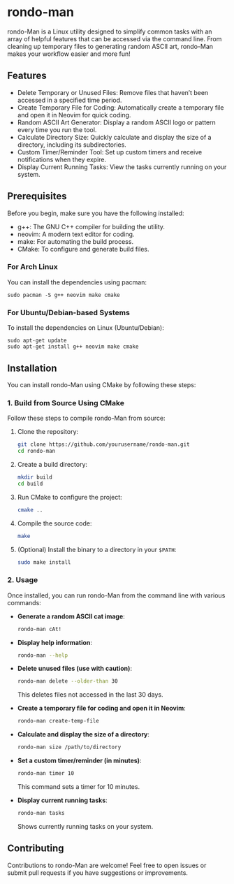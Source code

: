 
# rondo-man

rondo-Man is a Linux utility designed to simplify common tasks with an array of helpful features that can be accessed via the command line. From cleaning up temporary files to generating random ASCII art, rondo-Man makes your workflow easier and more fun!

## Features

- Delete Temporary or Unused Files: Remove files that haven’t been accessed in a specified time period.
- Create Temporary File for Coding: Automatically create a temporary file and open it in Neovim for quick coding.
- Random ASCII Art Generator: Display a random ASCII logo or pattern every time you run the tool.
- Calculate Directory Size: Quickly calculate and display the size of a directory, including its subdirectories.
- Custom Timer/Reminder Tool: Set up custom timers and receive notifications when they expire.
- Display Current Running Tasks: View the tasks currently running on your system.

## Prerequisites

Before you begin, make sure you have the following installed:

- g++: The GNU C++ compiler for building the utility.
- neovim: A modern text editor for coding.
- make: For automating the build process.
- CMake: To configure and generate build files.

### For Arch Linux

You can install the dependencies using pacman:

    sudo pacman -S g++ neovim make cmake

### For Ubuntu/Debian-based Systems

To install the dependencies on Linux (Ubuntu/Debian):

    sudo apt-get update
    sudo apt-get install g++ neovim make cmake

## Installation

You can install rondo-Man using CMake by following these steps:

### 1. Build from Source Using CMake

Follow these steps to compile rondo-Man from source:

1. Clone the repository:

    ```bash
    git clone https://github.com/yourusername/rondo-man.git
    cd rondo-man
    ```

2. Create a build directory:

    ```bash
    mkdir build
    cd build
    ```

3. Run CMake to configure the project:

    ```bash
    cmake ..
    ```

4. Compile the source code:

    ```bash
    make
    ```

5. (Optional) Install the binary to a directory in your `$PATH`:

    ```bash
    sudo make install
    ```

### 2. Usage

Once installed, you can run rondo-Man from the command line with various commands:

- **Generate a random ASCII cat image**:

    ```bash
    rondo-man cAt!
    ```

- **Display help information**:

    ```bash
    rondo-man --help
    ```

- **Delete unused files (use with caution)**:

    ```bash
    rondo-man delete --older-than 30
    ```

    This deletes files not accessed in the last 30 days.

- **Create a temporary file for coding and open it in Neovim**:

    ```bash
    rondo-man create-temp-file
    ```

- **Calculate and display the size of a directory**:

    ```bash
    rondo-man size /path/to/directory
    ```

- **Set a custom timer/reminder (in minutes)**:

    ```bash
    rondo-man timer 10
    ```

    This command sets a timer for 10 minutes.

- **Display current running tasks**:

    ```bash
    rondo-man tasks
    ```

    Shows currently running tasks on your system.

## Contributing

Contributions to rondo-Man are welcome! Feel free to open issues or submit pull requests if you have suggestions or improvements.
